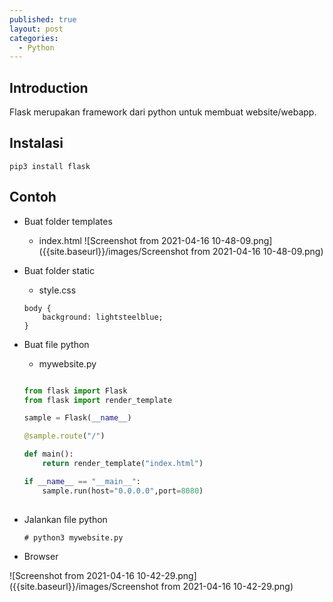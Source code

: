 ```yaml
---
published: true
layout: post
categories:
  - Python
---
```

## Introduction
Flask merupakan framework dari python untuk membuat website/webapp.

## Instalasi
```
pip3 install flask
```

## Contoh

- Buat folder templates
  - index.html
  ![Screenshot from 2021-04-16 10-48-09.png]({{site.baseurl}}/images/Screenshot from 2021-04-16 10-48-09.png)

- Buat folder static
  - style.css
  
  ```
  body {
      background: lightsteelblue;
  }
  ```
  
- Buat file python
  - mywebsite.py
  
  ```python

  from flask import Flask 
  from flask import render_template 

  sample = Flask(__name__) 

  @sample.route("/") 

  def main(): 
      return render_template("index.html") 

  if __name__ == "__main__": 
      sample.run(host="0.0.0.0",port=8080)
    
  ```
  
- Jalankan file python
  ```
  # python3 mywebsite.py
  ```

- Browser

![Screenshot from 2021-04-16 10-42-29.png]({{site.baseurl}}/images/Screenshot from 2021-04-16 10-42-29.png)
